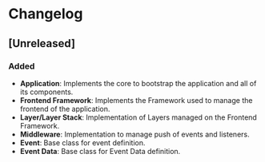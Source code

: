 # Changelog

## [Unreleased]

### Added

- __Application__: Implements the core to bootstrap the application and all of its components.
- __Frontend Framework__: Implements the Framework used to manage the frontend of the application.
- __Layer/Layer Stack__: Implementation of Layers managed on the Frontend Framework.
- __Middleware__: Implementation to manage push of events and listeners.
- __Event__: Base class for event definition.
- __Event Data__: Base class for Event Data definition.